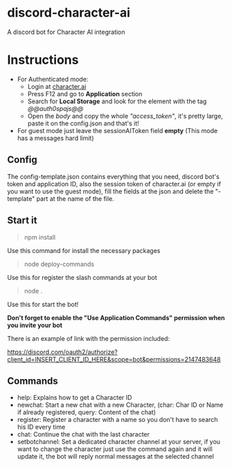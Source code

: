 # discord-character-ai
A discord bot for Character AI integration

# Instructions
+ For Authenticated mode:
  + Login at [character.ai](https://beta.character.ai/) 
  + Press F12 and go to **Application** section
  + Search for **Local Storage** and look for the element with the tag *@@auth0spajs@@*
  + Open the *body* and copy the whole *"access_token"*, it's pretty large, paste it on the config.json and that's it!
+ For guest mode just leave the sessionAIToken field **empty** (This mode has a messages hard limit)

## Config
The config-template.json contains everything that you need, discord bot's token and application ID, also the session token of character.ai (or empty if you want to use the guest mode), fill the fields at the json and delete the "-template" part at the name of the file.

## Start it
> npm install

Use this command for install the necessary packages

> node deploy-commands

Use this for register the slash commands at your bot

> node .

Use this for start the bot!

**Don't forget to enable the "Use Application Commands" permission when you invite your bot**

There is an example of link with the permission included:

https://discord.com/oauth2/authorize?client_id=INSERT_CLIENT_ID_HERE&scope=bot&permissions=2147483648

## Commands
+ help: Explains how to get a Character ID
+ newchat: Start a new chat with a new Character, (char: Char ID or Name if already registered, query: Content of the chat)
+ register: Register a character with a name so you don't have to search his ID every time
+ chat: Continue the chat with the last character
+ setbotchannel: Set a dedicated character channel at your server, if you want to change the character just use the command again and it will update it, the bot will reply normal messages at the selected channel
